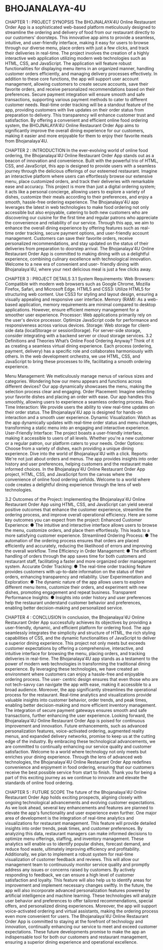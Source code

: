 # BHOJANALAYA-4U

CHAPTER 1 : PROJECT SYNOPSIS The BHOJNALAYA'4U Online Restaurant Order App is a sophisticated web-based platform meticulously designed to streamline the ordering and delivery of food from our restaurant directly to our customers' doorsteps. This innovative app aims to provide a seamless, intuitive, and user-friendly interface, making it easy for users to browse through our diverse menu, place orders with just a few clicks, and track their deliveries in real-time. The project involves the creation of a highly interactive web application utilizing modern web technologies such as HTML, CSS, and JavaScript. The application will feature robust functionalities for displaying menu items in an organized manner, handling customer orders efficiently, and managing delivery processes effectively. In addition to these core functions, the app will support user account management, allowing customers to create secure accounts, save their favorite orders, and receive personalized recommendations based on their preferences. Secure payment integration will ensure smooth and safe transactions, supporting various payment methods to cater to different customer needs. Real-time order tracking will be a standout feature of the app, providing customers with live updates on their order status from preparation to delivery. This transparency will enhance customer trust and satisfaction. By offering a convenient and efficient online food ordering system, the BHOJNALAYA'4U Online Restaurant Order App aims to significantly improve the overall dining experience for our customers, making it easier and more enjoyable for them to enjoy their favorite meals from Bhojanalaya'4U.

CHAPTER 2 : INTRODUCTION In the ever-evolving world of online food ordering, the Bhojanalaya'4U Online Restaurant Order App stands out as a beacon of innovation and convenience. Built with the powerful trio of HTML, CSS, and JavaScript, this app is designed to provide users with a seamless journey through the delicious offerings of our esteemed restaurant. Imagine an interactive platform where users can effortlessly browse our extensive menu, place customized orders, and track their deliveries with remarkable ease and accuracy. This project is more than just a digital ordering system; it acts like a personal concierge, allowing users to explore a variety of dishes, customize their meals according to their preferences, and enjoy a smooth, hassle-free ordering experience. The Bhojanalaya'4U app leverages the latest in web technologies to make food ordering not only accessible but also enjoyable, catering to both new customers who are discovering our cuisine for the first time and regular patrons who appreciate the convenience and reliability of our service. Through this app, we aim to enhance the overall dining experience by offering features such as real-time order tracking, secure payment options, and user-friendly account management. Customers can save their favorite orders, receive personalized recommendations, and stay updated on the status of their deliveries from preparation to doorstep arrival. The Bhojanalaya'4U Online Restaurant Order App is committed to making dining with us a delightful experience, combining culinary excellence with technological innovation. Welcome to a new era of convenient and user- friendly dining with Bhojanalaya'4U, where your next delicious meal is just a few clicks away.

CHAPTER 3 : PROJECT DETAILS 3.1 System Requirements: Web Browsers: Compatible with modern web browsers such as Google Chrome, Mozilla Firefox, Safari, and Microsoft Edge. HTML5 and CSS3: Utilize HTML5 for structuring web content. Use CSS3 for styling and layout design, ensuring a visually appealing and responsive user interface. Memory (RAM): As a web-based application, memory requirements are minimal compared to desktop applications. However, ensure efficient memory management for a smoother user experience. Processor: Web applications primarily rely on the user's device processor. Optimize JavaScript code for performance and responsiveness across various devices. Storage: Web storage for client-side data (localStorage or sessionStorage). For server-side storage, consider integrating with a backend server or cloud storage services. 3.2 Definitions and Theories What’s Online Food Ordering Anyway? Think of it as creating a seamless virtual dining experience. Each process (ordering, payment, delivery) has a specific role and collaborates harmoniously with others. In the web development orchestra, we use HTML, CSS, and JavaScript to bring these processes to life, facilitating a smooth ordering experience.

Menu Management: We meticulously manage menus of various sizes and categories. Wondering how our menu appears and functions across different devices? Our app dynamically showcases the menu, making the selection process clear and engaging. Order Placement: Imagine selecting your favorite dishes and placing an order with ease. Our app handles this smoothly, allowing users to experience a seamless ordering process. Real-Time Interaction: We provide users the ability to view real-time updates on their order status. The Bhojanalaya'4U app is designed for hands-on interaction and a smooth user experience. Dynamic Visualization: Watch as the app dynamically updates with real-time order status and menu changes, transforming a static menu into an engaging and interactive experience. User-Friendly Interface: The project boasts a user-friendly interface, making it accessible to users of all levels. Whether you're a new customer or a regular patron, our platform caters to your needs. Order Options: Choose from a variety of dishes, each providing a unique dining experience. Dive into the world of Bhojanalaya'4U with a click. Reports: We're not just about orders and menus. The app provides insights into order history and user preferences, helping customers and the restaurant make informed choices. In the Bhojanalaya'4U Online Restaurant Order App project, HTML, CSS, and JavaScript form the canvas where the convenience of online food ordering unfolds. Welcome to a world where code creates a delightful dining experience through the lens of web technologies.

3.2 Outcomes of the Project: Implementing the Bhojanalaya'4U Online Restaurant Order App using HTML, CSS, and JavaScript can yield several positive outcomes that enhance the customer experience, streamline the ordering process, and improve overall operational efficiency. Here are some key outcomes you can expect from the project: Enhanced Customer Experience: ● The intuitive and interactive interface allows users to browse the menu, customize orders, and place them effortlessly. This leads to a more satisfying customer experience. Streamlined Ordering Process: ● The automation of the ordering process ensures that orders are placed efficiently and accurately, reducing the likelihood of errors and improving the overall workflow. Time Efficiency in Order Management: ● The efficient handling of orders through the app saves time for both customers and restaurant staff, facilitating a faster and more organized order management system. Accurate Order Tracking: ● The real-time order tracking feature provides customers with up-to-date information on the status of their orders, enhancing transparency and reliability. User Experimentation and Exploration: ● The dynamic nature of the app allows users to explore different menu items, customize their orders, and experiment with new dishes, promoting engagement and repeat business. Transparent Performance Insights: ● Insights into order history and user preferences help the restaurant understand customer behavior and preferences, enabling better decision-making and personalized service.

CHAPTER 4 : CONCLUSION In conclusion, the Bhojanalaya'4U Online Restaurant Order App successfully achieves its objectives by providing a user-friendly, dynamic, and efficient platform for ordering food. The app seamlessly integrates the simplicity and structure of HTML, the rich styling capabilities of CSS, and the dynamic functionalities of JavaScript to deliver a superior dining experience. This project not only meets but exceeds customer expectations by offering a comprehensive, interactive, and intuitive interface for browsing the menu, placing orders, and tracking deliveries in real-time. The Bhojanalaya'4U app stands as a testament to the power of modern web technologies in transforming the traditional dining experience. By leveraging these technologies, we have created an environment where customers can enjoy a hassle-free and enjoyable ordering process. The user- centric design ensures that even those who are not tech-savvy can navigate the app with ease, making it accessible to a broad audience. Moreover, the app significantly streamlines the operational process for the restaurant. Real-time analytics and visualizations provide valuable insights into customer behavior, order trends, and peak times, enabling better decision-making and more efficient inventory management. The integration of secure payment gateways ensures smooth and safe transactions, further enhancing the user experience. Looking forward, the Bhojanalaya'4U Online Restaurant Order App is poised for continuous improvement and innovation. Future enhancements, such as advanced personalization features, voice-activated ordering, augmented reality menus, and expanded delivery networks, promise to keep us at the cutting edge of the industry. By embracing these technological advancements, we are committed to continually enhancing our service quality and customer satisfaction. Welcome to a world where technology not only meets but enriches your dining experience. Through the lens of advanced web technologies, the Bhojanalaya'4U Online Restaurant Order App redefines convenience and enjoyment in food ordering, ensuring that our customers receive the best possible service from start to finish. Thank you for being a part of this exciting journey as we continue to innovate and elevate the standards of online food ordering.

CHAPTER 5 : FUTURE SCOPE The future of the Bhojanalaya'4U Online Restaurant Order App holds exciting prospects, aligning closely with ongoing technological advancements and evolving customer expectations. As we look ahead, several key enhancements and features are planned to elevate the app's functionality and user experience even further. One major area of development is the integration of real-time analytics and visualizations for restaurant management. This feature will provide detailed insights into order trends, peak times, and customer preferences. By analyzing this data, restaurant managers can make informed decisions to optimize menu offerings, staffing, and inventory management. These analytics will enable us to identify popular dishes, forecast demand, and reduce food waste, ultimately improving efficiency and profitability. Additionally, we plan to implement a robust system for real-time visualization of customer feedback and reviews. This will allow our management team to continuously monitor service quality and promptly address any issues or concerns raised by customers. By actively responding to feedback, we can ensure a high level of customer satisfaction and loyalty. This feature will also help us to identify areas for improvement and implement necessary changes swiftly. In the future, the app will also incorporate advanced personalization features powered by artificial intelligence and machine learning. These technologies will analyze user behavior and preferences to offer tailored recommendations, special offers, and personalized dining experiences. Moreover, the app will support voice-activated ordering and virtual assistants, making the ordering process even more convenient for users. The Bhojanalaya'4U Online Restaurant Order App is committed to staying at the forefront of technology and innovation, continually enhancing our service to meet and exceed customer expectations. These future developments promise to make the app an indispensable tool for both our customers and restaurant management, ensuring a superior dining experience and operational excellence.
